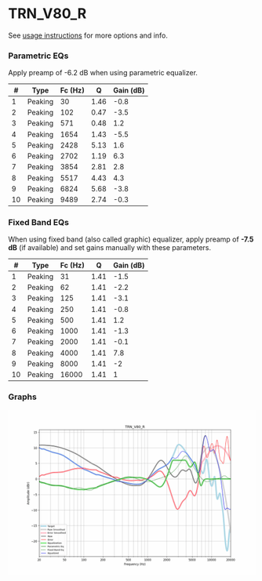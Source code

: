 # TRN_V80_R
See [usage instructions](https://github.com/jaakkopasanen/AutoEq#usage) for more options and info.

### Parametric EQs
Apply preamp of -6.2 dB when using parametric equalizer.

|   # | Type    |   Fc (Hz) |    Q |   Gain (dB) |
|-----|---------|-----------|------|-------------|
|   1 | Peaking |        30 | 1.46 |        -0.8 |
|   2 | Peaking |       102 | 0.47 |        -3.5 |
|   3 | Peaking |       571 | 0.48 |         1.2 |
|   4 | Peaking |      1654 | 1.43 |        -5.5 |
|   5 | Peaking |      2428 | 5.13 |         1.6 |
|   6 | Peaking |      2702 | 1.19 |         6.3 |
|   7 | Peaking |      3854 | 2.81 |         2.8 |
|   8 | Peaking |      5517 | 4.43 |         4.3 |
|   9 | Peaking |      6824 | 5.68 |        -3.8 |
|  10 | Peaking |      9489 | 2.74 |        -0.3 |

### Fixed Band EQs
When using fixed band (also called graphic) equalizer, apply preamp of **-7.5 dB** (if available) and set gains manually with these parameters.

|   # | Type    |   Fc (Hz) |    Q |   Gain (dB) |
|-----|---------|-----------|------|-------------|
|   1 | Peaking |        31 | 1.41 |        -1.5 |
|   2 | Peaking |        62 | 1.41 |        -2.2 |
|   3 | Peaking |       125 | 1.41 |        -3.1 |
|   4 | Peaking |       250 | 1.41 |        -0.8 |
|   5 | Peaking |       500 | 1.41 |         1.2 |
|   6 | Peaking |      1000 | 1.41 |        -1.3 |
|   7 | Peaking |      2000 | 1.41 |        -0.1 |
|   8 | Peaking |      4000 | 1.41 |         7.8 |
|   9 | Peaking |      8000 | 1.41 |        -2   |
|  10 | Peaking |     16000 | 1.41 |         1   |

### Graphs
![](./TRN_V80_R.png)
